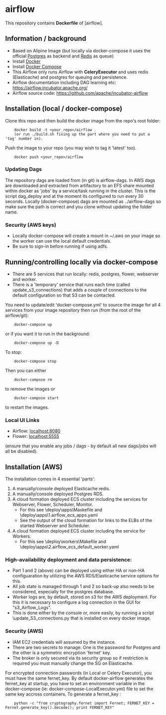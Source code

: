 # airflow #

This repository contains **Dockerfile** of [airflow].

## Information / background ##

* Based on Alipine Image
(but locally via docker-compose it uses the official [Postgres](https://hub.docker.com/_/postgres/) as backend and [Redis](https://hub.docker.com/_/redis/) as queue)
* Install [Docker](https://www.docker.com/)
* Install [Docker Compose](https://docs.docker.com/compose/install/)
* This Airflow only runs Airflow with **CeleryExecutor** and uses redis (Elasticache) and postgres for queuing and persistence.
* Airflow documentation including DAG learning etc: https://airflow.incubator.apache.org/
* Airflow source code: https://github.com/apache/incubator-airflow

## Installation (local / docker-compose) ##

Clone this repo and then build the docker image from the repo's root folder:

        docker build -t <your_repo>/airflow .
        (or run ./build.sh fixing up the part where you need to put a 'tag' number in).

Push the image to your repo (you may wish to tag it 'latest' too).

        docker push <your_repo>/airflow

### Updating Dags ###

The repository dags are loaded from (in git) is airflow-dags.
In AWS dags are downloaded and extracted from artifactory to an EFS share mounted within docker as 'jobs' by a service/task running in the cluster.
This is the script dag_deploy and at the moment its configured to run every 30 seconds.
Locally (docker-compose) dags are mounted as ../airflow-dags so make sure the path is correct and you clone without updating the folder name.

### Security (AWS keys) ###

* Locally docker-compose will create a mount in ~/.aws on your image so the worker can use the local default credentials.
* Be sure to sign-in before running if using adfs.

## Running/controlling locally via docker-compose ##

* There are 5 services that run locally: redis, postgres, flower, webserver and worker.
* There is a 'temporary' service that runs each time (called update_s3_connections) that adds a couple of connections to the default configuration so that S3 can be contacted.

You need to update/edit 'docker-compose.yml' to source the image for all 4 services from your image repository then run (from the root of the airflow/git):

        docker-compose up

or if you want it to run in the background:

        docker-compose up -D

To stop:

        docker-compose stop

Then you can either

        docker-compose rm

to remove the images or

        docker-compose start

to restart the images.

### Local UI Links ###

- Airflow: [localhost:8080](http://localhost:8080/)
- Flower: [localhost:5555](http://localhost:5555/)

(ensure that you enable any jobs / dags - by default all new dags/jobs will all be disabled).

## Installation (AWS) ##

The installation comes in 4 essential 'parts':
1. A manually/console deployed Elasticache redis.
2. A manually/console deployed Postgres RDS.
3. A cloud formation deployed ECS cluster including the services for Webserver, Flower, Scheduler, Monitor.
    * For this see \deploy\apps\Maxkefile and \deploy\apps\1.airflow_ecs_apps.yaml
    * See the output of the cloud formation for links to the ELBs of the started Webserver and Scheduler.
4. A cloud formation deployed ECS cluster including the service for Workers.
    * For this see \deploy\workers\Makefile and \deploy\apps\2.airflow_ecs_default_worker.yaml


### High-availability deployment and data persistence: ##

* Part 1 and 2 (above) can be deployed using either HA or non-HA configuaration by utilizing the AWS RDS/Elasticache service options for this.
* All job state is managed through 1 and 2 so back-up also needs to be considered, especially for the postgres database.
* Worker logs are, by default, stored on s3 for the AWS deployment. For this it is necessary to configure a log connection in the GUI for "s3_Airflow_Logs".
* This is done either by the console or, more easily, by running a script \update_S3_connections.py that is installed on every docker image.

### Security (AWS) ###

* IAM EC2 credentials will assumed by the instance.
* There are two secrets to manage: One is the password for Postgres and the other is a symmetric encryption 'fernet' key.
* The broker is only secured via its security group so if restriction is required you must manually change the SG on Elasticache.

For encrypted connection passwords (in Local or Celery Executor), you must have the same fernet_key. By default docker-airflow generates the fernet_key at startup, you have to set an environment variable in the docker-compose (ie: docker-compose-LocalExecutor.yml) file to set the same key accross containers. To generate a fernet_key :

        python -c "from cryptography.fernet import Fernet; FERNET_KEY = Fernet.generate_key().decode(); print FERNET_KEY"


